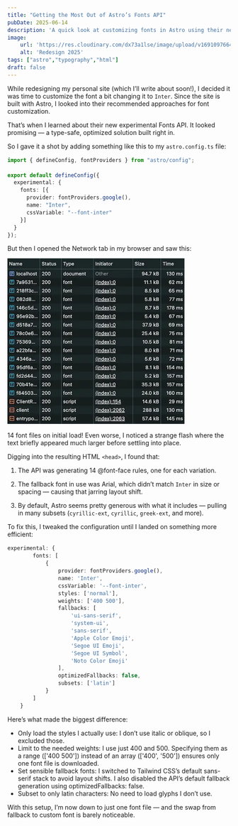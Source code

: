 ```yaml
---
title: "Getting the Most Out of Astro’s Fonts API"
pubDate: 2025-06-14
description: 'A quick look at customizing fonts in Astro using their new experimental Fonts API — and how I optimized it to avoid layout shifts and unnecessary font downloads.'
image:
    url: 'https://res.cloudinary.com/dx73a1lse/image/upload/v1691097664/blog/build-your-own-react-routerwebp_wzdy1w.webp' 
    alt: 'Redesign 2025'
tags: ["astro","typography","html"]
draft: false
---
```


While redesigning my personal site (which I’ll write about soon!), I decided it was time to customize the font a bit changing it to `Inter`. Since the site is built with Astro, I looked into their recommended approaches for font customization.

That’s when I learned about their new experimental Fonts API. It looked promising — a type-safe, optimized solution built right in.

So I gave it a shot by adding something like this to my `astro.config.ts` file:

```ts
import { defineConfig, fontProviders } from "astro/config";

export default defineConfig({
  experimental: {
    fonts: [{
      provider: fontProviders.google(),
      name: "Inter",
      cssVariable: "--font-inter"
    }]
  }
});
```

But then I opened the Network tab in my browser and saw this:

![Network tab showing the downloaded font files](./images/astro-fonts-api-network.webp)

14 font files on initial load! Even worse, I noticed a strange flash where the text briefly appeared much larger before settling into place.

Digging into the resulting HTML `<head>`, I found that:

1. The API was generating 14 @font-face rules, one for each variation.

2. The fallback font in use was Arial, which didn’t match `Inter` in size or spacing — causing that jarring layout shift.

3. By default, Astro seems pretty generous with what it includes — pulling in many subsets (`cyrillic-ext`, `cyrillic`, `greek-ext`, and more).

To fix this, I tweaked the configuration until I landed on something more efficient:

```ts
experimental: {
		fonts: [
			{
				provider: fontProviders.google(),
				name: 'Inter',
				cssVariable: '--font-inter',
				styles: ['normal'],
				weights: ['400 500'],
				fallbacks: [
					'ui-sans-serif',
					'system-ui',
					'sans-serif',
					'Apple Color Emoji',
					'Segoe UI Emoji',
					'Segoe UI Symbol',
					'Noto Color Emoji'
				],
				optimizedFallbacks: false,
				subsets: ['latin']
			}
		]
	}
```

Here’s what made the biggest difference:

- Only load the styles I actually use: I don’t use italic or oblique, so I excluded those.
- Limit to the needed weights: I use just 400 and 500. Specifying them as a range (['400 500']) instead of an array (['400', '500']) ensures only one font file is downloaded.
- Set sensible fallback fonts: I switched to Tailwind CSS’s default sans-serif stack to avoid layout shifts. I also disabled the API’s default fallback generation using optimizedFallbacks: false.
- Subset to only latin characters: No need to load glyphs I don’t use.

With this setup, I’m now down to just one font file — and the swap from fallback to custom font is barely noticeable.
